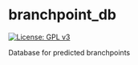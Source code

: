 # branchpoint_db

[![License: GPL v3](https://img.shields.io/badge/License-GPL%20v3-blue.svg)](https://www.gnu.org/licenses/gpl-3.0)

Database for predicted branchpoints

